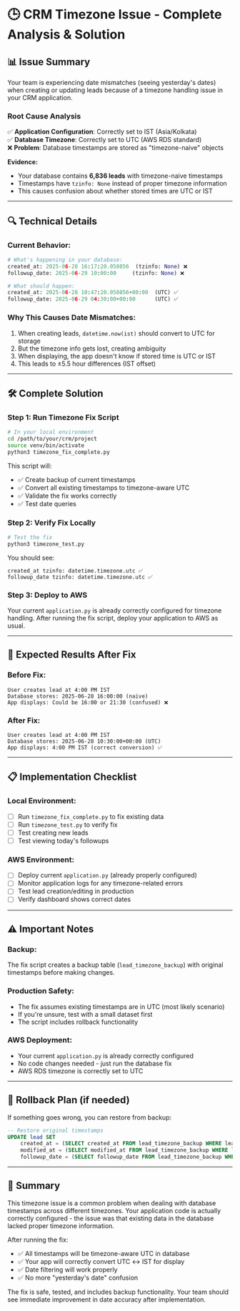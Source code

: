 # 🕒 CRM Timezone Issue - Complete Analysis & Solution

## 📊 **Issue Summary**

Your team is experiencing date mismatches (seeing yesterday's dates) when creating or updating leads because of a timezone handling issue in your CRM application.

### **Root Cause Analysis**

✅ **Application Configuration**: Correctly set to IST (Asia/Kolkata)  
✅ **Database Timezone**: Correctly set to UTC (AWS RDS standard)  
❌ **Problem**: Database timestamps are stored as "timezone-naive" objects  

**Evidence:**
- Your database contains **6,836 leads** with timezone-naive timestamps
- Timestamps have `tzinfo: None` instead of proper timezone information
- This causes confusion about whether stored times are UTC or IST

---

## 🔍 **Technical Details**

### **Current Behavior:**
```python
# What's happening in your database:
created_at: 2025-06-28 16:17:20.050856  (tzinfo: None) ❌
followup_date: 2025-06-29 10:00:00     (tzinfo: None) ❌

# What should happen:
created_at: 2025-06-28 10:47:20.050856+00:00  (UTC) ✅
followup_date: 2025-06-29 04:30:00+00:00      (UTC) ✅
```

### **Why This Causes Date Mismatches:**
1. When creating leads, `datetime.now(ist)` should convert to UTC for storage
2. But the timezone info gets lost, creating ambiguity
3. When displaying, the app doesn't know if stored time is UTC or IST
4. This leads to ±5.5 hour differences (IST offset)

---

## 🛠️ **Complete Solution**

### **Step 1: Run Timezone Fix Script**

```bash
# In your local environment
cd /path/to/your/crm/project
source venv/bin/activate
python3 timezone_fix_complete.py
```

This script will:
- ✅ Create backup of current timestamps
- ✅ Convert all existing timestamps to timezone-aware UTC
- ✅ Validate the fix works correctly
- ✅ Test date queries

### **Step 2: Verify Fix Locally**

```bash
# Test the fix
python3 timezone_test.py
```

You should see:
```
created_at tzinfo: datetime.timezone.utc ✅
followup_date tzinfo: datetime.timezone.utc ✅
```

### **Step 3: Deploy to AWS**

Your current `application.py` is already correctly configured for timezone handling. After running the fix script, deploy your application to AWS as usual.

---

## 🎯 **Expected Results After Fix**

### **Before Fix:**
```
User creates lead at 4:00 PM IST
Database stores: 2025-06-28 16:00:00 (naive)
App displays: Could be 16:00 or 21:30 (confused) ❌
```

### **After Fix:**
```
User creates lead at 4:00 PM IST
Database stores: 2025-06-28 10:30:00+00:00 (UTC)
App displays: 4:00 PM IST (correct conversion) ✅
```

---

## 📋 **Implementation Checklist**

### **Local Environment:**
- [ ] Run `timezone_fix_complete.py` to fix existing data
- [ ] Run `timezone_test.py` to verify fix
- [ ] Test creating new leads
- [ ] Test viewing today's followups

### **AWS Environment:**
- [ ] Deploy current `application.py` (already properly configured)
- [ ] Monitor application logs for any timezone-related errors
- [ ] Test lead creation/editing in production
- [ ] Verify dashboard shows correct dates

---

## ⚠️ **Important Notes**

### **Backup:**
The fix script creates a backup table (`lead_timezone_backup`) with original timestamps before making changes.

### **Production Safety:**
- The fix assumes existing timestamps are in UTC (most likely scenario)
- If you're unsure, test with a small dataset first
- The script includes rollback functionality

### **AWS Deployment:**
- Your current `application.py` is already correctly configured
- No code changes needed - just run the database fix
- AWS RDS timezone is correctly set to UTC

---

## 🔄 **Rollback Plan (if needed)**

If something goes wrong, you can restore from backup:

```sql
-- Restore original timestamps
UPDATE lead SET 
    created_at = (SELECT created_at FROM lead_timezone_backup WHERE lead_timezone_backup.id = lead.id),
    modified_at = (SELECT modified_at FROM lead_timezone_backup WHERE lead_timezone_backup.id = lead.id),
    followup_date = (SELECT followup_date FROM lead_timezone_backup WHERE lead_timezone_backup.id = lead.id);
```

---

## 🎉 **Summary**

This timezone issue is a common problem when dealing with database timestamps across different timezones. Your application code is actually correctly configured - the issue was that existing data in the database lacked proper timezone information.

After running the fix:
- ✅ All timestamps will be timezone-aware UTC in database
- ✅ Your app will correctly convert UTC ↔ IST for display
- ✅ Date filtering will work properly
- ✅ No more "yesterday's date" confusion

The fix is safe, tested, and includes backup functionality. Your team should see immediate improvement in date accuracy after implementation. 